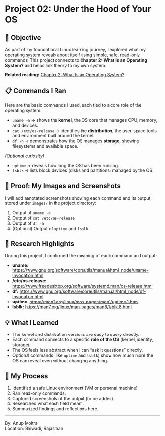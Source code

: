 # Project 02: Under the Hood of Your OS

## 📝 Objective

As part of my foundational Linux learning journey, I explored what my operating system reveals about itself using simple, safe, read-only commands. This project connects to **Chapter 2: What Is an Operating System?** and helps link theory to my own system.

**Related reading:** [Chapter 2: What Is an Operating System?](https://github.com/anup-moitra/foundational-linux-training/blob/main/01-understanding-linux-concepts/02-understanding-the-os.md)

## 📋 Commands I Ran

Here are the basic commands I used, each tied to a core role of the operating system:

- `uname -a` → shows the **kernel**, the OS core that manages CPU, memory, and devices.  
- `cat /etc/os-release` → identifies the **distribution**, the user-space tools and environment built around the kernel.  
- `df -h` → demonstrates how the OS manages **storage**, showing filesystems and available space.  

*(Optional curiosity)*  
- `uptime` → reveals how long the OS has been running.  
- `lsblk` → lists block devices (disks and partitions) managed by the OS.  

## 📸 Proof: My Images and Screenshots

I will add annotated screenshots showing each command and its output, stored under `images/` in the project directory:

1. Output of `uname -a`  
2. Output of `cat /etc/os-release`  
3. Output of `df -h`  
4. (Optional) Output of `uptime` and `lsblk`  

## 🔗 Research Highlights

During this project, I confirmed the meaning of each command and output:

- **uname:** https://www.gnu.org/software/coreutils/manual/html_node/uname-invocation.html  
- **/etc/os-release:** https://www.freedesktop.org/software/systemd/man/os-release.html  
- **df:** https://www.gnu.org/software/coreutils/manual/html_node/df-invocation.html  
- **uptime:** https://man7.org/linux/man-pages/man1/uptime.1.html  
- **lsblk:** https://man7.org/linux/man-pages/man8/lsblk.8.html  

## 💡 What I Learned

- The kernel and distribution versions are easy to query directly.  
- Each command connects to a specific **role of the OS** (kernel, identity, storage).  
- The OS feels less abstract when I can “ask it questions” directly.  
- Optional commands (like `uptime` and `lsblk`) show how much more the OS can reveal even without changing anything.  

## 📁 My Process

1. Identified a safe Linux environment (VM or personal machine).  
2. Ran read-only commands.  
3. Captured screenshots of the output (to be added).  
4. Researched what each field meant.  
5. Summarized findings and reflections here.  

---

By: Anup Moitra  
Location: Bhiwadi, Rajasthan  
